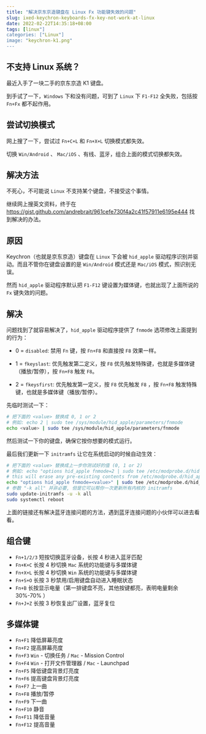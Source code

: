 ```yaml
---
title: "解决京东京造键盘在 Linux Fx 功能键失效的问题"
slug: ixed-keychron-keyboards-fx-key-not-work-at-linux
date: 2022-02-22T14:35:18+08:00
tags: [linux"]
categories: ["Linux"]
image: "keychron-k1.png"
---
```


## 不支持 Linux 系统？

最近入手了一块二手的京东京造 K1 键盘。

到手试了一下，`Windows` 下和没有问题，可到了 `Linux` 下 `F1-F12` 全失败，包括按 `Fn+Fx` 都不起作用。

## 尝试切换模式

网上搜了一下，尝试过 `Fn+C+L` 和 `Fn+X+L` 切换模式都失效。

切换 `Win/Android`  、 `Mac/iOS` 、有线、蓝牙，组合上面的模式切换都失效。

## 解决方法

不死心，不可能说 `Linux` 不支持某个键盘，不接受这个事情。

继续网上搜英文资料，终于在 https://gist.github.com/andrebrait/961cefe730f4a2c41f57911e6195e444 找到解决的办法。

## 原因

Keychron（也就是京东京造）键盘在 `Linux` 下会被 `hid_apple` 驱动程序识别并驱动。而且不管你在键盘设置的是 `Win/Android` 模式还是 `Mac/iOS` 模式，照识别无误。

然而 `hid_apple` 驱动程序默认把 `F1-F12` 键设置为媒体键，也就出现了上面所说的 `Fx` 键失效的问题。

## 解决

问题找到了就容易解决了，`hid_apple` 驱动程序提供了 `fnmode` 选项修改上面提到的行为：

- 0 = `disabled`: 禁用 `Fn` 键，按 `Fn+F8` 和直接按 `F8` 效果一样。

- 1 = `fkeyslast`: 优先触发第二定义，按 `F8` 优先触发特殊键，也就是多媒体键（播放/暂停），按 `Fn+F8` 触发 `F8`。

- 2 = `fkeysfirst`: 优先触发第一定义，按 `F8` 优先触发 `F8` ，按 `Fn+F8` 触发特殊键，也就是多媒体键（播放/暂停）。

先临时测试一下：

```bash
# 把下面的 <value> 替换成 0, 1 or 2
# 例如: echo 2 | sudo tee /sys/module/hid_apple/parameters/fnmode
echo <value> | sudo tee /sys/module/hid_apple/parameters/fnmode
```

然后测试一下你的键盘，确保它按你想要的模式运行。

最后我们更新一下 `initramfs` 让它在系统启动的时候自动生效：

```bash
# 把下面的 <value> 替换成上一步你测试好的值 (0, 1 or 2)
# 例如: echo "options hid_apple fnmode=2 | sudo tee /etc/modprobe.d/hid_apple.conf"
# this will erase any pre-existing contents from /etc/modprobe.d/hid_apple.conf
echo "options hid_apple fnmode=<value>" | sudo tee /etc/modprobe.d/hid_apple.conf
# 参数 "-k all" 并非必要, 但是它可以帮你一次更新所有内核的 initramfs
sudo update-initramfs -u -k all
sudo systemctl reboot
```

上面的链接还有解决蓝牙连接问题的方法，遇到蓝牙连接问题的小伙伴可以进去看看。

## 组合键

- `Fn+1/2/3` 短按切换蓝牙设备，长按 4 秒进入蓝牙匹配
- `Fn+K+C` 长按 4 秒切换 `Mac` 系统的功能键与多媒体键
- `Fn+X+L` 长按 4 秒切换 `Win` 系统的功能键与多媒体键
- `Fn+S+O` 长按 3 秒禁用/启用键盘自动进入睡眠状态
- `Fn+B` 长按显示电量（第一排键盘不亮，其他按键都亮，表明电量剩余 30%-70% ）
- `Fn+J+Z` 长按 3 秒恢复出厂设置，蓝牙复位

## 多媒体键

- `Fn+F1` 降低屏幕亮度
- `Fn+F2` 提高屏幕亮度
- `Fn+F3` `Win` - 切换任务 / `Mac` - Mission Control
- `Fn+F4` `Win` - 打开文件管理器 / `Mac` - Launchpad
- `Fn+F5` 降低键盘背景灯亮度
- `Fn+F6` 提高键盘背景灯亮度
- `Fn+F7` 上一曲
- `Fn+F8` 播放/暂停
- `Fn+F9` 下一曲
- `Fn+F10` 静音
- `Fn+F11` 降低音量
- `Fn+F12` 提高音量
